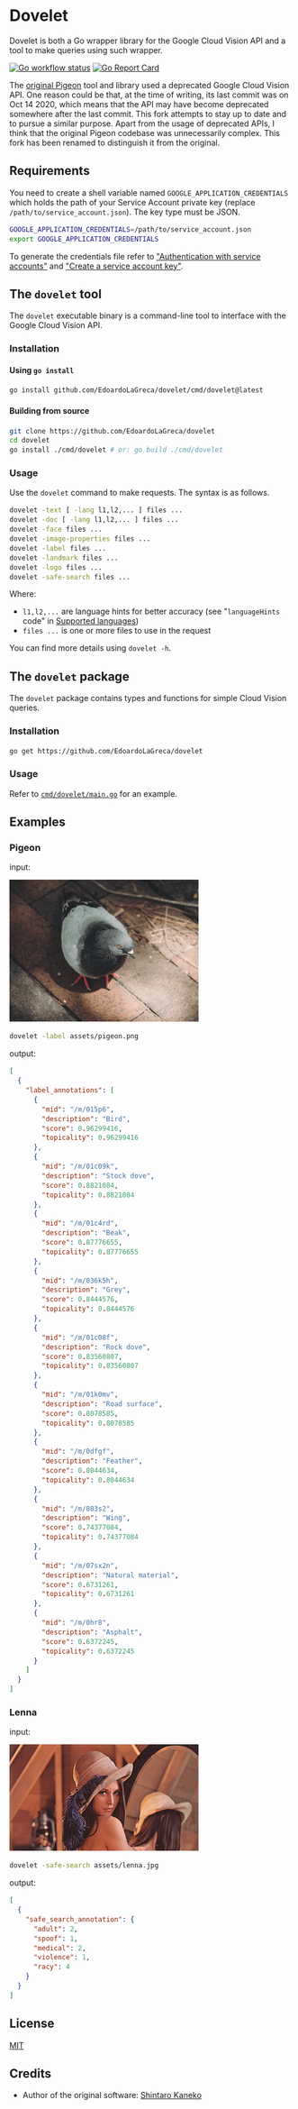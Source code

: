 # Dovelet

Dovelet is both a Go wrapper library for the Google Cloud Vision API and a tool to make queries using such wrapper.

[![Go workflow status](https://github.com/EdoardoLaGreca/dovelet/actions/workflows/go.yml/badge.svg)](https://github.com/EdoardoLaGreca/dovelet/actions/workflows/go.yml)
[![Go Report Card](https://goreportcard.com/badge/github.com/EdoardoLaGreca/dovelet)](https://goreportcard.com/report/github.com/EdoardoLaGreca/dovelet)

The [original Pigeon](https://github.com/kaneshin/pigeon) tool and library used a deprecated Google Cloud Vision API. One reason could be that, at the time of writing, its last commit was on Oct 14 2020, which means that the API may have become deprecated somewhere after the last commit. This fork attempts to stay up to date and to pursue a similar purpose. Apart from the usage of deprecated APIs, I think that the original Pigeon codebase was unnecessarily complex. This fork has been renamed to distinguish it from the original.

## Requirements

You need to create a shell variable named `GOOGLE_APPLICATION_CREDENTIALS` which holds the path of your Service Account private key (replace `/path/to/service_account.json`). The key type must be JSON.

```sh
GOOGLE_APPLICATION_CREDENTIALS=/path/to/service_account.json
export GOOGLE_APPLICATION_CREDENTIALS
```

To generate the credentials file refer to ["Authentication with service accounts"](https://cloud.google.com/vision/docs/setup#sa) and ["Create a service account key"](https://cloud.google.com/iam/docs/keys-create-delete#creating).

## The `dovelet` tool

The `dovelet` executable binary is a command-line tool to interface with the Google Cloud Vision API.

### Installation

#### Using `go install`

```sh
go install github.com/EdoardoLaGreca/dovelet/cmd/dovelet@latest
```

#### Building from source

```sh
git clone https://github.com/EdoardoLaGreca/dovelet
cd dovelet
go install ./cmd/dovelet # or: go build ./cmd/dovelet
```

### Usage

Use the `dovelet` command to make requests. The syntax is as follows.

```sh
dovelet -text [ -lang l1,l2,... ] files ...
dovelet -doc [ -lang l1,l2,... ] files ...
dovelet -face files ...
dovelet -image-properties files ...
dovelet -label files ...
dovelet -landmark files ...
dovelet -logo files ...
dovelet -safe-search files ...
```

Where:
- `l1,l2,...` are language hints for better accuracy (see "`languageHints` code" in [Supported languages](https://cloud.google.com/vision/docs/languages#supported-langs))
- `files ...` is one or more files to use in the request

You can find more details using `dovelet -h`.

<!-- TODO: make new gif -->
<!-- ![pigeon-cmd](https://raw.githubusercontent.com/kaneshin/pigeon/main/assets/pigeon-cmd.gif) -->

## The `dovelet` package

The `dovelet` package contains types and functions for simple Cloud Vision queries.

### Installation

```sh
go get https://github.com/EdoardoLaGreca/dovelet
```

### Usage

Refer to [`cmd/dovelet/main.go`](cmd/dovelet/main.go) for an example.

## Examples

### Pigeon

input:

<img src="assets/pigeon.png" alt="pigeon" style="width: 24em;">

```sh
dovelet -label assets/pigeon.png
```

output:

```json
[
  {
    "label_annotations": [
      {
        "mid": "/m/015p6",
        "description": "Bird",
        "score": 0.96299416,
        "topicality": 0.96299416
      },
      {
        "mid": "/m/01c09k",
        "description": "Stock dove",
        "score": 0.8821084,
        "topicality": 0.8821084
      },
      {
        "mid": "/m/01c4rd",
        "description": "Beak",
        "score": 0.87776655,
        "topicality": 0.87776655
      },
      {
        "mid": "/m/036k5h",
        "description": "Grey",
        "score": 0.8444576,
        "topicality": 0.8444576
      },
      {
        "mid": "/m/01c08f",
        "description": "Rock dove",
        "score": 0.83560807,
        "topicality": 0.83560807
      },
      {
        "mid": "/m/01k0mv",
        "description": "Road surface",
        "score": 0.8078585,
        "topicality": 0.8078585
      },
      {
        "mid": "/m/0dfgf",
        "description": "Feather",
        "score": 0.8044634,
        "topicality": 0.8044634
      },
      {
        "mid": "/m/083s2",
        "description": "Wing",
        "score": 0.74377084,
        "topicality": 0.74377084
      },
      {
        "mid": "/m/07sx2n",
        "description": "Natural material",
        "score": 0.6731261,
        "topicality": 0.6731261
      },
      {
        "mid": "/m/0hr8",
        "description": "Asphalt",
        "score": 0.6372245,
        "topicality": 0.6372245
      }
    ]
  }
]
```

### Lenna

input:

<img src="assets/lenna.jpg" alt="lenna" style="width: 24em;">

```sh
dovelet -safe-search assets/lenna.jpg
```

output:

```json
[
  {
    "safe_search_annotation": {
      "adult": 2,
      "spoof": 1,
      "medical": 2,
      "violence": 1,
      "racy": 4
    }
  }
]
```

## License

[MIT](LICENSE)

## Credits

- Author of the original software: [Shintaro Kaneko](https://github.com/kaneshin)
